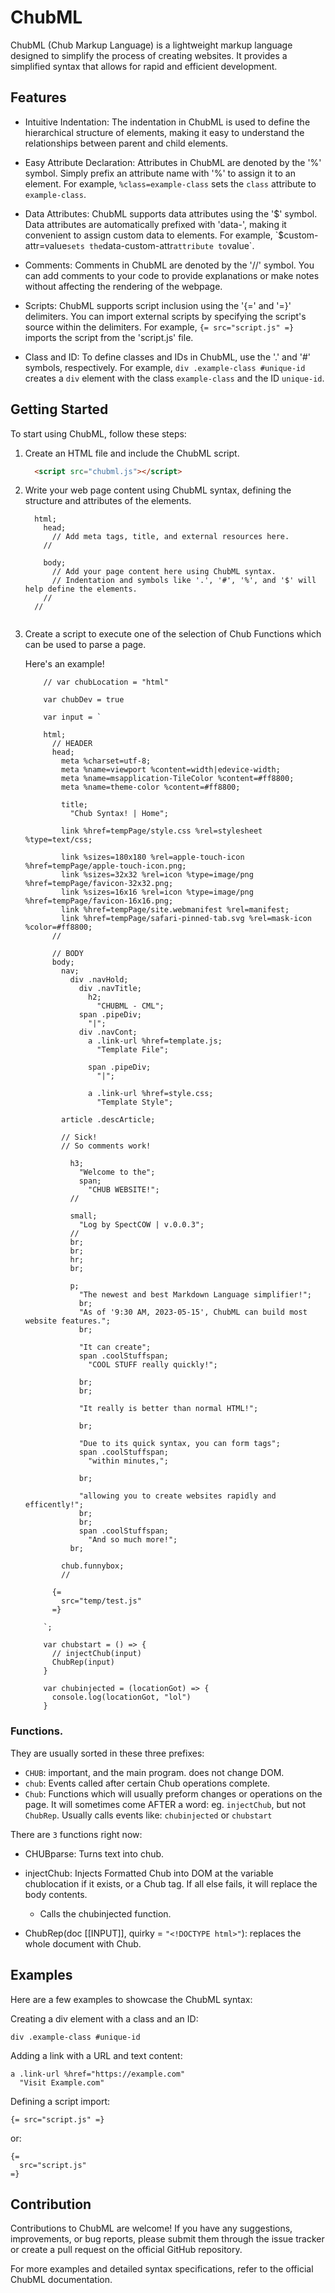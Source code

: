 # ChubML

ChubML (Chub Markup Language) is a lightweight markup language designed to simplify the process of creating websites. It provides a simplified syntax that allows for rapid and efficient development.

## Features

- Intuitive Indentation: The indentation in ChubML is used to define the hierarchical structure of elements, making it easy to understand the relationships between parent and child elements.

- Easy Attribute Declaration: Attributes in ChubML are denoted by the '%' symbol. Simply prefix an attribute name with '%' to assign it to an element. For example, `%class=example-class` sets the `class` attribute to `example-class`.

- Data Attributes: ChubML supports data attributes using the '$' symbol. Data attributes are automatically prefixed with 'data-', making it convenient to assign custom data to elements. For example, `$custom-attr=value` sets the `data-custom-attr` attribute to `value`.

- Comments: Comments in ChubML are denoted by the '//' symbol. You can add comments to your code to provide explanations or make notes without affecting the rendering of the webpage.

- Scripts: ChubML supports script inclusion using the '{=' and '=}' delimiters. You can import external scripts by specifying the script's source within the delimiters. For example, `{= src="script.js" =}` imports the script from the 'script.js' file.

- Class and ID: To define classes and IDs in ChubML, use the '.' and '#' symbols, respectively. For example, `div .example-class #unique-id` creates a `div` element with the class `example-class` and the ID `unique-id`.

## Getting Started

To start using ChubML, follow these steps:

1. Create an HTML file and include the ChubML script.
    ```html
      <script src="chubml.js"></script>
    ```

2. Write your web page content using ChubML syntax, defining the structure and attributes of the elements.
    ```chubml
      html;
        head;
          // Add meta tags, title, and external resources here.
        //
        
        body;
          // Add your page content here using ChubML syntax.
          // Indentation and symbols like '.', '#', '%', and '$' will help define the elements.
        //
      //
  
   ```

3. Create a script to execute one of the selection of Chub Functions which can be used to parse a page.

    Here's an example!

    ```chubml
        // var chubLocation = "html"
    
        var chubDev = true
        
        var input = `
        
        html;
          // HEADER
          head;
            meta %charset=utf-8;
            meta %name=viewport %content=width|edevice-width;
            meta %name=msapplication-TileColor %content=#ff8800;
            meta %name=theme-color %content=#ff8800;
            
            title;
              "Chub Syntax! | Home";
            
            link %href=tempPage/style.css %rel=stylesheet %type=text/css;
            
            link %sizes=180x180 %rel=apple-touch-icon %href=tempPage/apple-touch-icon.png;
            link %sizes=32x32 %rel=icon %type=image/png %href=tempPage/favicon-32x32.png;
            link %sizes=16x16 %rel=icon %type=image/png %href=tempPage/favicon-16x16.png;
            link %href=tempPage/site.webmanifest %rel=manifest;
            link %href=tempPage/safari-pinned-tab.svg %rel=mask-icon %color=#ff8800;
          //
          
          // BODY
          body;
            nav;
              div .navHold;
                div .navTitle;
                  h2;
                    "CHUBML - CML";
                span .pipeDiv;
                  "|";
                div .navCont;
                  a .link-url %href=template.js;
                    "Template File";
                  
                  span .pipeDiv;
                    "|";
                    
                  a .link-url %href=style.css;
                    "Template Style";
        
            article .descArticle;
            
            // Sick!
            // So comments work!
            
              h3;
                "Welcome to the";
                span;
                  "CHUB WEBSITE!";
              // 
              
              small;
                "Log by SpectCOW | v.0.0.3";
              // 
              br;
              br;
              hr;
              br;
              
              p;
                "The newest and best Markdown Language simplifier!";
                br;
                "As of '9:30 AM, 2023-05-15', ChubML can build most website features.";
                br;
                
                "It can create";
                span .coolStuffspan;
                  "COOL STUFF really quickly!";
                
                br;
                br;
        
                "It really is better than normal HTML!";
        
                br;
                
                "Due to its quick syntax, you can form tags";
                span .coolStuffspan;
                  "within minutes,";
                
                br;
                
                "allowing you to create websites rapidly and efficently!";
                br;
                br;
                span .coolStuffspan;
                  "And so much more!";
              br;
        
            chub.funnybox;
            // 
        
          {=
            src="temp/test.js"
          =}
          
        `;
        
        var chubstart = () => {
          // injectChub(input)
          ChubRep(input)
        }
        
        var chubinjected = (locationGot) => {
          console.log(locationGot, "lol")
        }
    ```

### Functions.

They are usually sorted in these three prefixes:
- `CHUB`: 
  important, and the main program.
  does not change DOM.
- `chub`:
  Events called after certain Chub operations complete.  
- `Chub`:
  Functions which will usually preform changes or operations on the page.
  It will sometimes come AFTER a word: eg. `injectChub`, but not `ChubRep`.
  Usually calls events like: `chubinjected` or `chubstart`
  
There are `3` functions right now:
- CHUBparse: Turns text into chub.

- injectChub: Injects Formatted Chub into DOM at the variable chublocation if it exists, or a Chub tag. If all else fails, it will replace the body contents.

  - Calls the chubinjected function. 

- ChubRep(doc [[INPUT]], quirky = `"<!DOCTYPE html>"`): replaces the whole document with Chub.

## Examples

Here are a few examples to showcase the ChubML syntax:

  Creating a div element with a class and an ID:

    div .example-class #unique-id
      
Adding a link with a URL and text content:

    a .link-url %href="https://example.com"
      "Visit Example.com"

Defining a script import:

    {= src="script.js" =}

  or:
    
    {= 
      src="script.js" 
    =}

## Contribution

Contributions to ChubML are welcome! If you have any suggestions, improvements, or bug reports, please submit them through the issue tracker or create a pull request on the official GitHub repository.

For more examples and detailed syntax specifications, refer to the official ChubML documentation.